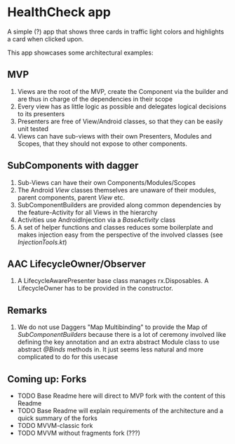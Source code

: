 # HealthCheck app

A simple (?) app that shows three cards in traffic light colors and highlights a card when clicked upon.
 
This app showcases some architectural examples:

## MVP 

1. Views are the root of the MVP, create the Component via the builder and are thus in charge of the dependencies in their scope
2. Every view has as little logic as possible and delegates logical decisions to its presenters
3. Presenters are free of View/Android classes, so that they can be easily unit tested
4. Views can have sub-views with their own Presenters, Modules and Scopes, that they should not expose to other components.


## SubComponents with dagger

1. Sub-Views can have their own Components/Modules/Scopes
2. The Android *View* classes themselves are unaware of their modules, parent components, parent *View* etc.
3. SubComponentBuilders are provided along common dependencies by the feature-Activity for all Views in the hierarchy
4. Activities use AndroidInjection via a *BaseActivity* class
5. A set of helper functions and classes reduces some boilerplate and makes injection easy from the perspective of the involved classes (see *InjectionTools.kt*)

## AAC LifecycleOwner/Observer

1. A LifecycleAwarePresenter base class manages rx.Disposables. A LifecycleOwner has to be provided in the constructor.

## Remarks

1. We do not use Daggers "Map Multibinding" to provide the Map of *SubComponentBuilders* because there is a lot of ceremony involved like defining the key annotation and an extra 
abstract Module class to use abstract *@Binds* methods in. It just seems less natural and more complicated to do for this usecase


## Coming up: Forks
 * TODO Base Readme here will direct to MVP fork with the content of this Readme
 * TODO Base Readme will explain requirements of the architecture and a quick summary of the forks
 * TODO MVVM-classic fork
 * TODO MVVM without fragments fork (???)
